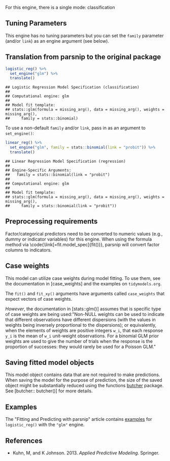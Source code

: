 


For this engine, there is a single mode: classification

## Tuning Parameters

This engine has no tuning parameters but you can set the `family` parameter (and/or `link`) as an engine argument (see below). 

## Translation from parsnip to the original package


```r
logistic_reg() %>% 
  set_engine("glm") %>% 
  translate()
```

```
## Logistic Regression Model Specification (classification)
## 
## Computational engine: glm 
## 
## Model fit template:
## stats::glm(formula = missing_arg(), data = missing_arg(), weights = missing_arg(), 
##     family = stats::binomial)
```

To use a non-default `family` and/or `link`, pass in as an argument to `set_engine()`:


```r
linear_reg() %>% 
  set_engine("glm", family = stats::binomial(link = "probit")) %>% 
  translate()
```

```
## Linear Regression Model Specification (regression)
## 
## Engine-Specific Arguments:
##   family = stats::binomial(link = "probit")
## 
## Computational engine: glm 
## 
## Model fit template:
## stats::glm(formula = missing_arg(), data = missing_arg(), weights = missing_arg(), 
##     family = stats::binomial(link = "probit"))
```

## Preprocessing requirements


Factor/categorical predictors need to be converted to numeric values (e.g., dummy or indicator variables) for this engine. When using the formula method via \\code{\\link[=fit.model_spec]{fit()}}, parsnip will convert factor columns to indicators.

## Case weights


This model can utilize case weights during model fitting. To use them, see the documentation in [case_weights] and the examples on `tidymodels.org`. 

The `fit()` and `fit_xy()` arguments have arguments called `case_weights` that expect vectors of case weights. 

_However_, the documentation in [stats::glm()] assumes that is specific type of case weights are being used:"Non-NULL weights can be used to indicate that different observations have different dispersions (with the values in weights being inversely proportional to the dispersions); or equivalently, when the elements of weights are positive integers `w_i`, that each response `y_i` is the mean of `w_i` unit-weight observations. For a binomial GLM prior weights are used to give the number of trials when the response is the proportion of successes: they would rarely be used for a Poisson GLM."

## Saving fitted model objects


This model object contains data that are not required to make predictions. When saving the model for the purpose of prediction, the size of the saved object might be substantially reduced using the functions [butcher](https://butcher.tidymodels.org) package. See [butcher:: butcher()] for more details. 


## Examples 

The "Fitting and Predicting with parsnip" article contains [examples](https://parsnip.tidymodels.org/articles/articles/Examples.html#logistic-reg-glm) for `logistic_reg()` with the `"glm"` engine.

## References

 - Kuhn, M, and K Johnson. 2013. _Applied Predictive Modeling_. Springer.
